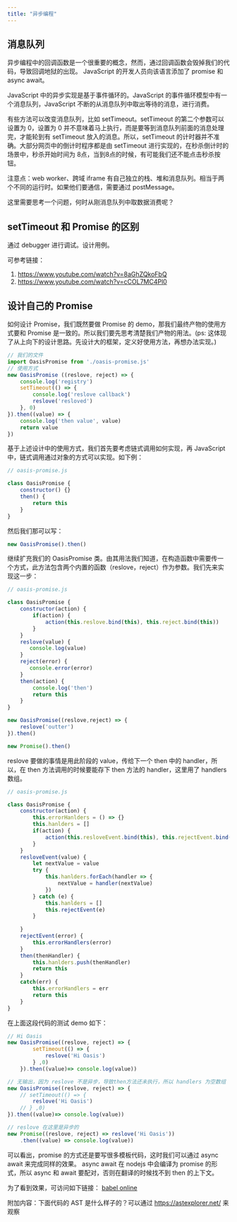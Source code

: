 ```yaml
---
title: "异步编程"
---
```

## 消息队列
异步编程中的回调函数是一个很重要的概念，然而，通过回调函数会毁掉我们的代码，导致回调地狱的出现。 JavaScript 的开发人员向该语言添加了 promise 和 async await。

JavaScript 中的异步实现是基于事件循环的。JavaScript 的事件循环模型中有一个消息队列，JavaScript 不断的从消息队列中取出等待的消息，进行消费。

有些方法可以改变消息队列，比如 setTimeout。setTimeout 的第二个参数可以设置为 0，设置为 0 并不意味着马上执行，而是要等到消息队列前面的消息处理完，才能轮到有 setTimeout 放入的消息。所以，setTimeout 的计时器并不准确。大部分网页中的倒计时程序都是由 setTimeout 进行实现的，在秒杀倒计时的场景中，秒杀开始时间为 8点，当到8点的时候，有可能我们还不能点击秒杀按钮。

注意点：web worker、跨域 iframe 有自己独立的栈、堆和消息队列。相当于两个不同的运行时。如果他们要通信，需要通过 postMessage。

这里需要思考一个问题，何时从刚消息队列中取数据消费呢？


## setTimeout 和 Promise 的区别
通过 debugger 进行调试。设计用例。

可参考链接：

1. https://www.youtube.com/watch?v=8aGhZQkoFbQ
2. https://www.youtube.com/watch?v=cCOL7MC4Pl0



## 设计自己的 Promise

如何设计 Promise，我们既然要做 Promise 的 demo，那我们最终产物的使用方式要和 Promise 是一致的。所以我们要先思考清楚我们产物的用法。(ps: 这体现了从上向下的设计思路。先设计大的框架，定义好使用方法，再想办法实现。)

```js
// 我们的文件
import OasisPromise from './oasis-promise.js'
// 使用方式
new OasisPromise ((reslove, reject) => {
    console.log('registry')
    setTimeout(() => {
        console.log('reslove callback')
        reslove('resloved')
    }, 0)
}).then((value) => {
    console.log('then value', value)
    return value
})
```

基于上述设计中的使用方式，我们首先要考虑链式调用如何实现，再 JavaScript 中，链式调用通过对象的方式可以实现。如下例：

```js
// oasis-promise.js

class OasisPromise {
    constructor() {}
    then() {
        return this
    }
}

```

然后我们那可以写：
```js
new OasisPromise().then()
```

继续扩充我们的 OasisPromise 类。由其用法我们知道，在构造函数中需要传一个方式，此方法包含两个内置的函数（reslove，reject）作为参数。我们先来实现这一步：

```js
// oasis-promise.js

class OasisPromise {
    constructor(action) {
        if(action) {
            action(this.reslove.bind(this), this.reject.bind(this))
        }
    }
    reslove(value) {
       console.log(value) 
    }
    reject(error) {
       console.error(error) 
    }
    then(action) {
        console.log('then')
        return this
    }
}

new OasisPromise((reslove,reject) => {
    reslove('outter')
}).then()

```


```js
new Promise().then()
```

reslove 要做的事情是用此阶段的 value，传给下一个 then 中的 handler，所以，在 then 方法调用的时候要能存下 then 方法的 handler，这里用了 handlers 数组。


```js
// oasis-promise.js

class OasisPromise {
    constructor(action) {
        this.errorHanlders = () => {}
        this.hanlders = []
        if(action) {
            action(this.resloveEvent.bind(this), this.rejectEvent.bind(this))
        }
    }
    resloveEvent(value) {
        let nextValue = value
        try {
            this.hanlders.forEach(handler => {
                nextValue = handler(nextValue)
            })  
        } catch (e) {
            this.hanlders = []
            this.rejectEvent(e)
        }
        
    }
    rejectEvent(error) {
        this.errorHandlers(error)
    }
    then(thenHandler) {
        this.hanlders.push(thenHandler)
        return this
    }
    catch(err) {
        this.errorHandlers = err
        return this
    }
}
```

在上面这段代码的测试 demo 如下：

```js
// Hi Oasis
new OasisPromise((reslove, reject) => {
        setTimeout(() => {
            reslove('Hi Oasis')
        } ,0)
    }).then((value)=> console.log(value))

// 无输出，因为 reslove 不是异步，导致then方法还未执行，所以 handlers 为空数组
new OasisPromise((reslove, reject) => {
    // setTimeout(() => {
        reslove('Hi Oasis')
    // } ,0)
}).then((value)=> console.log(value))

// reslove 在这里是异步的
new Promise((reslove, reject) => reslove('Hi Oasis'))
    .then((value) => console.log(value))
```

可以看出，promise 的方式还是要写很多模板代码，这时我们可以通过 async await 来完成同样的效果。
async await 在 nodejs 中会编译为 promise 的形式，所以 async 和 await 要配对，否则在翻译的时候找不到 then 的上下文。

为了看到效果，可访问如下链接：
[babel online](https://babeljs.io/repl/#?browsers=ie%2011&build=&builtIns=false&corejs=false&spec=false&loose=false&code_lz=MYewdgzgLgBNCGUAK8CWAnGBeG8IE8xgYAKAM1QBsBTMeAW2oEpsA-GAbwCgYZRJYCKBGy4A7mlhjUYACYgxAOiEBBAkXJVaDZjxjpqUAK7ownGBRp1GAGjhREIgL5cXQA&debug=false&forceAllTransforms=false&shippedProposals=false&circleciRepo=&evaluate=false&fileSize=false&timeTravel=false&sourceType=module&lineWrap=true&presets=env%2Cstage-2&prettier=false&targets=&version=7.20.6&externalPlugins=&assumptions=%7B%7D)





附加内容：下面代码的 AST 是什么样子的？可以通过 https://astexplorer.net/ 来观察
